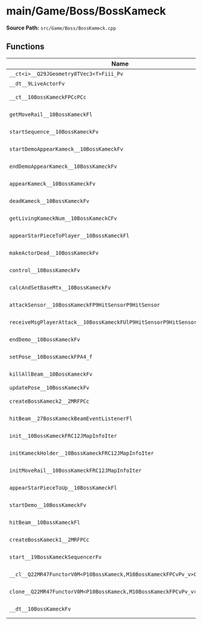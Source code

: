 # main/Game/Boss/BossKameck

**Source Path:** `src/Game/Boss/BossKameck.cpp`

## Functions

| Name | Address | Match % |
|------|---------|---------|
| `__ct<i>__Q29JGeometry8TVec3<f>Fiii_Pv` | `0x8003754C` | :x: (0.0%) |
| `__dt__9LiveActorFv` | `0x800375AC` | :x: (0.0%) |
| `__ct__10BossKameckFPCcPCc` | `0x80037604` | :x: (61.9%) |
| `getMoveRail__10BossKameckFl` | `0x80037700` | :white_check_mark: (100.0%) |
| `startSequence__10BossKameckFv` | `0x80037740` | :white_check_mark: (100.0%) |
| `startDemoAppearKameck__10BossKameckFv` | `0x80037798` | :white_check_mark: (100.0%) |
| `endDemoAppearKameck__10BossKameckFv` | `0x800377AC` | :white_check_mark: (100.0%) |
| `appearKameck__10BossKameckFv` | `0x800377C0` | :white_check_mark: (100.0%) |
| `deadKameck__10BossKameckFv` | `0x800377D4` | :white_check_mark: (100.0%) |
| `getLivingKameckNum__10BossKameckCFv` | `0x800377E8` | :white_check_mark: (100.0%) |
| `appearStarPieceToPlayer__10BossKameckFl` | `0x80037800` | :x: (23.8%) |
| `makeActorDead__10BossKameckFv` | `0x80037890` | :white_check_mark: (100.0%) |
| `control__10BossKameckFv` | `0x800378C4` | :x: (78.6%) |
| `calcAndSetBaseMtx__10BossKameckFv` | `0x80037928` | :white_check_mark: (100.0%) |
| `attackSensor__10BossKameckFP9HitSensorP9HitSensor` | `0x8003796C` | :white_check_mark: (100.0%) |
| `receiveMsgPlayerAttack__10BossKameckFUlP9HitSensorP9HitSensor` | `0x8003798C` | :white_check_mark: (100.0%) |
| `endDemo__10BossKameckFv` | `0x800379B0` | :white_check_mark: (100.0%) |
| `setPose__10BossKameckFPA4_f` | `0x80037A18` | :x: (36.4%) |
| `killAllBeam__10BossKameckFv` | `0x80037AF4` | :white_check_mark: (100.0%) |
| `updatePose__10BossKameckFv` | `0x80037AFC` | :x: (0.0%) |
| `createBossKameck2__2MRFPCc` | `0x80037C80` | :white_check_mark: (100.0%) |
| `hitBeam__27BossKameckBeamEventListenerFl` | `0x80037CF4` | :white_check_mark: (100.0%) |
| `init__10BossKameckFRC12JMapInfoIter` | `0x80037CFC` | :x: (95.9%) |
| `initKameckHolder__10BossKameckFRC12JMapInfoIter` | `0x80037F40` | :white_check_mark: (100.0%) |
| `initMoveRail__10BossKameckFRC12JMapInfoIter` | `0x80038084` | :white_check_mark: (100.0%) |
| `appearStarPieceToUp__10BossKameckFl` | `0x800381A8` | :x: (87.5%) |
| `startDemo__10BossKameckFv` | `0x80038220` | :white_check_mark: (100.0%) |
| `hitBeam__10BossKameckFl` | `0x80038288` | :white_check_mark: (100.0%) |
| `createBossKameck1__2MRFPCc` | `0x80038314` | :white_check_mark: (100.0%) |
| `start__19BossKameckSequencerFv` | `0x80038388` | :white_check_mark: (100.0%) |
| `__cl__Q22MR47FunctorV0M<P10BossKameck,M10BossKameckFPCvPv_v>CFv` | `0x8003838C` | :white_check_mark: (100.0%) |
| `clone__Q22MR47FunctorV0M<P10BossKameck,M10BossKameckFPCvPv_v>CFP7JKRHeap` | `0x800383BC` | :x: (96.2%) |
| `__dt__10BossKameckFv` | `0x80038424` | :x: (95.7%) |